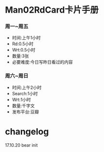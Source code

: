 # Man02RdCard卡片手册

### 周一~周五
- 时间:上午1小时
- Rd:0.5小时
- Wrt:0.5小时
- 数量:3张
- 必要难度:今日写昨日看过的内容

### 周六~周日
- 时间:上午2小时
- Search:1小时
- Wrt:1小时
- 数量:千字文
- 发布平台:豆瓣

# changelog
17.10.20 bear init